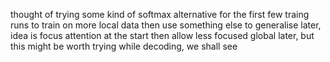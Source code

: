 thought of trying some kind of softmax alternative for the first few traing runs to train on more local data 
then use something else to generalise later, idea is focus attention at the start then allow less focused global later, 
but this might be worth trying while decoding, we shall see
